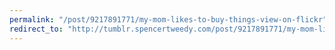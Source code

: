 ```yaml
---
permalink: "/post/9217891771/my-mom-likes-to-buy-things-view-on-flickr"
redirect_to: "http://tumblr.spencertweedy.com/post/9217891771/my-mom-likes-to-buy-things-view-on-flickr"
---
```

